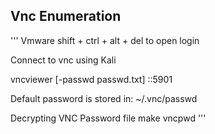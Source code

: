 ## Vnc Enumeration

'''
Vmware
shift + ctrl + alt + del to open login

Connect to vnc using Kali

vncviewer [-passwd passwd.txt] <IP>::5901

Default password is stored in: ~/.vnc/passwd

Decrypting VNC Password file
make
vncpwd <vnc password file>
'''